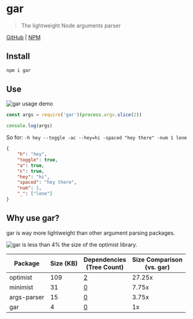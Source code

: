# gar
> The lightweight Node arguments parser

[GitHub](https://github.com/ethanent/gar) | [NPM](https://www.npmjs.com/package/gar)

## Install

```bash
npm i gar
```

## Use

![gar usage demo](https://i.imgur.com/Ln6A8Nn.png)

```javascript
const args = require('gar')(process.argv.slice(2))

console.log(args)
```

So for: `-h hey --toggle -ac --hey=hi -spaced "hey there" -num 1 lone`

```json
{
	"h": "hey",
	"toggle": true,
	"a": true,
	"c": true,
	"hey": "hi",
	"spaced": "hey there",
	"num": 1,
	"_": ["lone"]
}
```

## Why use gar?

gar is way more lightweight than other argument parsing packages.

<img src="https://pbs.twimg.com/media/DSVYanWVwAADiCB.jpg:large" alt="gar is less than 4% the size of the optimist library."/>

Package | Size (KB) | Dependencies<br />(Tree Count) | Size Comparison<br />(vs. gar)
--- | --- | --- | ---
optimist | 109 | [2](http://npm.anvaka.com/#/view/2d/optimist) | 27.25x
minimist | 31 | [0](http://npm.anvaka.com/#/view/2d/minimist) | 7.75x
args-parser | 15 | [0](http://npm.anvaka.com/#/view/2d/args-parser) | 3.75x
gar | 4 | [0](http://npm.anvaka.com/#/view/2d/gar) | 1x